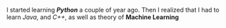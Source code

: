 I started learning _**Python**_ a couple of year ago. Then I realized that I had to learn _Java_, and _C++_, as well as theory of **Machine Learning**
